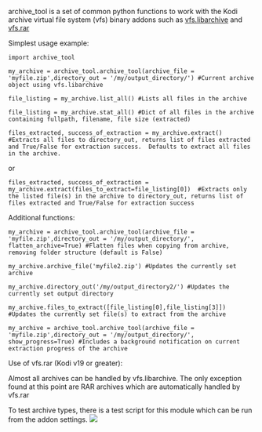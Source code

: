 
archive_tool is a set of common python functions to work with the Kodi archive virtual file system (vfs) binary addons such as [vfs.libarchive](https://github.com/xbmc/vfs.libarchive) and [vfs.rar](https://github.com/xbmc/vfs.rar)

Simplest usage example:
```
import archive_tool

my_archive = archive_tool.archive_tool(archive_file = 'myfile.zip',directory_out = '/my/output_directory/') #Current archive object using vfs.libarchive

file_listing = my_archive.list_all() #Lists all files in the archive

file_listing = my_archive.stat_all() #Dict of all files in the archive containing fullpath, filename, file size (extracted)

files_extracted, success_of_extraction = my_archive.extract()  #Extracts all files to directory_out, returns list of files extracted and True/False for extraction success.  Defaults to extract all files in the archive.
```
or
```
files_extracted, success_of_extraction = my_archive.extract(files_to_extract=file_listing[0])  #Extracts only the listed file(s) in the archive to directory_out, returns list of files extracted and True/False for extraction success
```
Additional functions:
```
my_archive = archive_tool.archive_tool(archive_file = 'myfile.zip',directory_out = '/my/output_directory/', flatten_archive=True) #Flatten files when copying from archive, removing folder structure (default is False)

my_archive.archive_file('myfile2.zip') #Updates the currently set archive

my_archive.directory_out('/my/output_directory2/') #Updates the currently set output directory

my_archive.files_to_extract([file_listing[0],file_listing[3]]) #Updates the currently set file(s) to extract from the archive

my_archive = archive_tool.archive_tool(archive_file = 'myfile.zip',directory_out = '/my/output_directory/', show_progress=True) #Includes a background notification on current extraction progress of the archive
```

Use of vfs.rar (Kodi v19 or greater):

Almost all archives can be handled by vfs.libarchive.  The only exception found at this point are RAR archives which are automatically handled by vfs.rar

To test archive types, there is a test script for this module which can be run from the addon settings.
![](https://i.imgur.com/VMEnjXU.png)